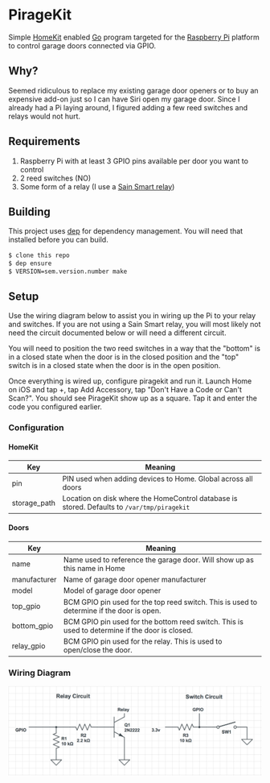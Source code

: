 # PirageKit

Simple [HomeKit](https://www.apple.com/ios/home/) enabled [Go](https://golang.org)
program targeted for the [Raspberry Pi](https://www.raspberrypi.org) platform to
control garage doors connected via GPIO.

## Why?

Seemed ridiculous to replace my existing garage door openers or to buy an expensive
add-on just so I can have Siri open my garage door. Since I already had a Pi
laying around, I figured adding a few reed switches and relays would not hurt.

## Requirements

1. Raspberry Pi with at least 3 GPIO pins available per door you want to control
2. 2 reed switches (NO)
3. Some form of a relay (I use a [Sain Smart relay](https://www.sainsmart.com/products/8-channel-5v-relay-module))

## Building

This project uses [dep](https://github.com/golang/dep) for dependency management.
You will need that installed before you can build.

    $ clone this repo
    $ dep ensure
    $ VERSION=sem.version.number make

## Setup

Use the wiring diagram below to assist you in wiring up the Pi to your relay and
switches. If you are not using a Sain Smart relay, you will most likely not need
the circuit documented below or will need a different circuit.

You will need to position the two reed switches in a way that the "bottom" is
in a closed state when the door is in the closed position and the "top" switch
is in a closed state when the door is in the open position.

Once everything is wired up, configure piragekit and run it. Launch Home on iOS
and tap +, tap Add Accessory, tap "Don't Have a Code or Can't
Scan?". You should see PirageKit show up as a square. Tap it and enter the code
you configured earlier. 

### Configuration

#### HomeKit

| Key | Meaning |
|-----|---------|
| pin | PIN used when adding devices to Home. Global across all doors |
| storage_path | Location on disk where the HomeControl database is stored. Defaults to `/var/tmp/piragekit` |

#### Doors

| Key | Meaning |
|-----|---------|
| name | Name used to reference the garage door. Will show up as this name in Home |
| manufacturer | Name of garage door opener manufacturer |
| model | Model of garage door opener |
| top_gpio | BCM GPIO pin used for the top reed switch. This is used to determine if the door is open. |
| bottom_gpio | BCM GPIO pin used for the bottom reed switch. This is used to determine if the door is closed. |
| relay_gpio | BCM GPIO pin used for the relay. This is used to open/close the door. |


### Wiring Diagram

![Wiring Diagram](wiring_diagram.png)
